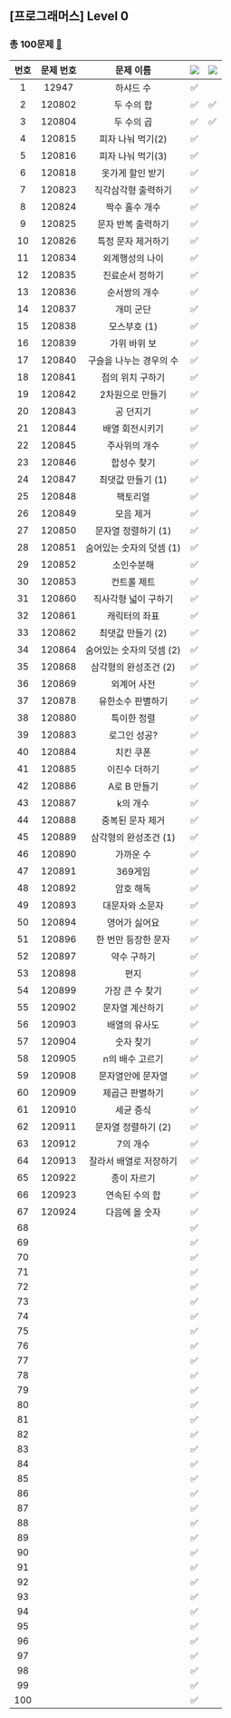 ## [프로그래머스] Level 0
### 총 100문제 [🔗](https://school.programmers.co.kr/learn/challenges?order=acceptance_desc&levels=0&languages=python3%2Cswift&page=1)

|번호|문제 번호|문제 이름|<img src="https://img.shields.io/badge/Python-3766AB?style=flat-square&logo=Python&logoColor=white"/></a> |<img src="https://img.shields.io/badge/Swift-F05138?style=flat-square&logo=Swift&logoColor=white"/></a>|
|:-----:|:-----:|:-----:|:-----:|:-----:|
|1|12947|하샤드 수|✅||
|2|120802|두 수의 합|✅|✅|
|3|120804|두 수의 곱|✅|✅|
|4|120815|피자 나눠 먹기(2)|✅||
|5|120816|피자 나눠 먹기(3)|✅||
|6|120818|옷가게 할인 받기|✅||
|7|120823|직각삼각형 출력하기|✅||
|8|120824|짝수 홀수 개수|✅||
|9|120825|문자 반복 출력하기|✅||
|10|120826|특정 문자 제거하기|✅||
|11|120834|외계행성의 나이|✅||
|12|120835|진료순서 정하기|✅||
|13|120836|순서쌍의 개수|✅||
|14|120837|개미 군단|✅||
|15|120838|모스부호 (1)|✅||
|16|120839|가위 바위 보|✅||
|17|120840|구슬을 나누는 경우의 수|✅||
|18|120841|점의 위치 구하기|✅||
|19|120842|2차원으로 만들기|✅||
|20|120843|공 던지기|✅||
|21|120844|배열 회전시키기|✅||
|22|120845|주사위의 개수|✅||
|23|120846|합성수 찾기|✅||
|24|120847|최댓값 만들기 (1)|✅||
|25|120848|팩토리얼|✅||
|26|120849|모음 제거|✅||
|27|120850|문자열 정렬하기 (1)|✅||
|28|120851|숨어있는 숫자의 덧셈 (1)|✅||
|29|120852|소인수분해|✅||
|30|120853|컨트롤 제트|✅||
|31|120860|직사각형 넓이 구하기|✅||
|32|120861|캐릭터의 좌표|✅||
|33|120862|최댓값 만들기 (2)|✅||
|34|120864|숨어있는 숫자의 덧셈 (2)|✅||
|35|120868|삼각형의 완성조건 (2)|✅||
|36|120869|외계어 사전|✅||
|37|120878|유한소수 판별하기|✅||
|38|120880|특이한 정렬|✅||
|39|120883|로그인 성공?|✅||
|40|120884|치킨 쿠폰|✅||
|41|120885|이진수 더하기|✅||
|42|120886|A로 B 만들기|✅||
|43|120887|k의 개수|✅||
|44|120888|중복된 문자 제거|✅||
|45|120889|삼각형의 완성조건 (1)|✅||
|46|120890|가까운 수|✅||
|47|120891|369게임|✅||
|48|120892|암호 해독|✅||
|49|120893|대문자와 소문자|✅||
|50|120894|영어가 싫어요|✅||
|51|120896|한 번만 등장한 문자|✅||
|52|120897|약수 구하기|✅||
|53|120898|편지|✅||
|54|120899|가장 큰 수 찾기|✅||
|55|120902|문자열 계산하기|✅||
|56|120903|배열의 유사도|✅||
|57|120904|숫자 찾기|✅||
|58|120905|n의 배수 고르기|✅||
|59|120908|문자열안에 문자열|✅||
|60|120909|제곱근 판별하기|✅||
|61|120910|세균 증식|✅||
|62|120911|문자열 정렬하기 (2)|✅||
|63|120912|7의 개수|✅||
|64|120913|잘라서 배열로 저장하기|✅||
|65|120922|종이 자르기|✅||
|66|120923|연속된 수의 합|✅||
|67|120924|다음에 올 숫자|✅||
|68|||✅||
|69|||✅||
|70|||✅||
|71|||✅||
|72|||✅||
|73|||✅||
|74|||✅||
|75|||✅||
|76|||✅||
|77|||✅||
|78|||✅||
|79|||✅||
|80|||✅||
|81|||✅||
|82|||✅||
|83|||✅||
|84|||✅||
|85|||✅||
|86|||✅||
|87|||✅||
|88|||✅||
|89|||✅||
|90|||✅||
|91|||✅||
|92|||✅||
|93|||✅||
|94|||✅||
|95|||✅||
|96|||✅||
|97|||✅||
|98|||✅||
|99|||✅||
|100|||✅||
